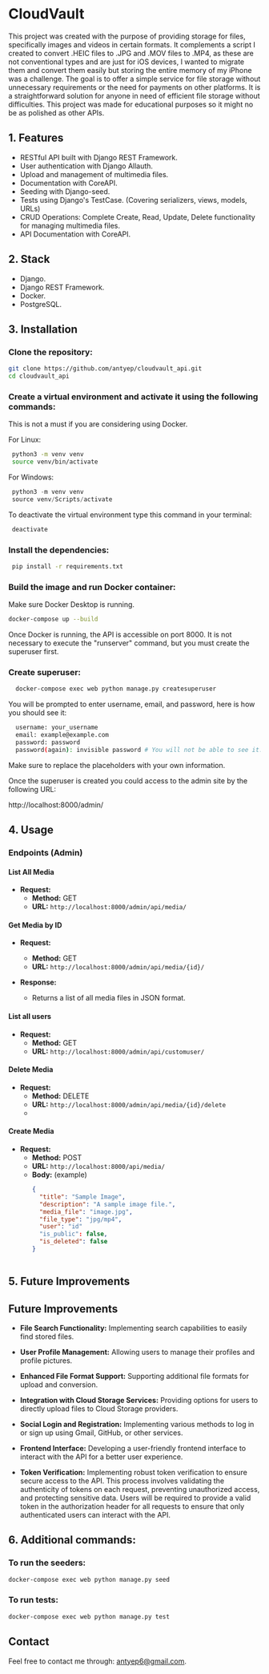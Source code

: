 # CloudVault


This project was created with the purpose of providing storage for files, specifically images and videos in certain formats. It complements a script I created to convert .HEIC files to .JPG and .MOV files to .MP4, as these are not conventional types and are just for iOS devices, I wanted to migrate them and convert them easily but storing the entire memory of my iPhone was a challenge. The goal is to offer a simple service for file storage without unnecessary requirements or the need for payments on other platforms. It is a straightforward solution for anyone in need of efficient file storage without difficulties. This project was made for educational purposes so it might no be as polished as other APIs.


## 1. Features

- RESTful API built with Django REST Framework.
- User authentication with Django Allauth.
- Upload and management of multimedia files.
- Documentation with CoreAPI.
- Seeding with Django-seed.
- Tests using Django's TestCase. (Covering serializers, views, models, URLs)
- CRUD Operations: Complete Create, Read, Update, Delete functionality for managing multimedia files.
- API Documentation with CoreAPI.


## 2. Stack

- Django.
- Django REST Framework.
- Docker.
- PostgreSQL.

## 3. Installation

### Clone the repository:

   ```bash
   git clone https://github.com/antyep/cloudvault_api.git
   cd cloudvault_api
  ```

### Create a virtual environment and activate it using the following commands:

This is not a must if you are considering using Docker.

For Linux:

   ```bash
    python3 -m venv venv
    source venv/bin/activate    
  ```
For Windows:

   ```PowerShell
    python3 -m venv venv
    source venv/Scripts/activate  
  ```

To deactivate the virtual environment type this command in your terminal:

   ```bash
    deactivate  
  ```

### Install the dependencies:

   ```bash
    pip install -r requirements.txt
  ```

### Build the image and run Docker container:

Make sure Docker Desktop is running.

   ```bash
   docker-compose up --build
  ```

Once Docker is running, the API is accessible on port 8000. It is not necessary to execute the "runserver" command, but you must create the superuser first.

### Create superuser:

  ```bash
    docker-compose exec web python manage.py createsuperuser
  ```

You will be prompted to enter username, email, and password, here is how you should see it:

  ```bash
    username: your_username
    email: example@example.com
    password: password
    password(again): invisible password # You will not be able to see it.
  ```

Make sure to replace the placeholders with your own information.

Once the superuser is created you could access to the admin site by the following URL:

http://localhost:8000/admin/

## 4. Usage

### Endpoints (Admin)

#### List All Media

- __Request:__
  - __Method:__ GET
  - __URL:__ `http://localhost:8000/admin/api/media/`
 
#### Get Media by ID

- __Request:__
  - __Method:__ GET
  - __URL:__ `http://localhost:8000/admin/api/media/{id}/`

- __Response:__
  - Returns a list of all media files in JSON format.

#### List all users

- __Request:__
  - __Method:__ GET
  - __URL:__ `http://localhost:8000/admin/api/customuser/`

#### Delete Media

- __Request:__
  - __Method:__ DELETE
  - __URL:__ `http://localhost:8000/admin/api/media/{id}/delete`
  - 

#### Create Media

- __Request:__
  - __Method:__ POST
  - __URL:__ `http://localhost:8000/api/media/`
  - __Body:__ (example)
    ```json
    {
      "title": "Sample Image",
      "description": "A sample image file.",
      "media_file": "image.jpg",
      "file_type": "jpg/mp4",
      "user": "id"
      "is_public": false,
      "is_deleted": false
    }
   

## 5. Future Improvements

## Future Improvements

- __File Search Functionality:__ Implementing search capabilities to easily find stored files.

- __User Profile Management:__ Allowing users to manage their profiles and profile pictures.

- __Enhanced File Format Support:__ Supporting additional file formats for upload and conversion.

- __Integration with Cloud Storage Services:__ Providing options for users to directly upload files to Cloud Storage providers.

- __Social Login and Registration:__ Implementing various methods to log in or sign up using Gmail, GitHub, or other services.

- __Frontend Interface:__ Developing a user-friendly frontend interface to interact with the API for a better user experience.

- __Token Verification:__ Implementing robust token verification to ensure secure access to the API. This process involves validating the authenticity of tokens on each request, preventing unauthorized access, and protecting sensitive data. Users will be required to provide a valid token in the authorization header for all requests to ensure that only authenticated users can interact with the API.

## 6. Additional commands: 

### To run the seeders:

   ```bash
   docker-compose exec web python manage.py seed
  ```

### To run tests:

   ```bash
   docker-compose exec web python manage.py test
  ```


## Contact

Feel free to contact me through: antyep6@gmail.com.



